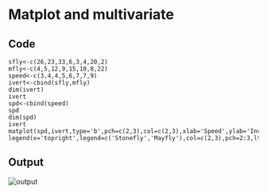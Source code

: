 # Matplot and multivariate

## Code

```
sfly<-c(26,23,33,6,3,4,20,2)
mfly<-c(4,5,12,9,15,10,8,22)
speed<-c(3,4,4,5,6,7,7,9)
ivert<-cbind(sfly,mfly)
dim(ivert)
ivert
spd<-cbind(speed)
spd
dim(spd)
ivert
matplot(spd,ivert,type='b',pch=c(2,3),col=c(2,3),xlab='Speed',ylab='Invertebrate')
legend(x='topright',legend=c('Stonefly','Mayfly'),col=c(2,3),pch=2:3,lty=5:3)
```


## Output
![output](https://github.com/aishwarya-gowri/Labs/blob/master/DSR/lab12/Matplot%20Output.png)
